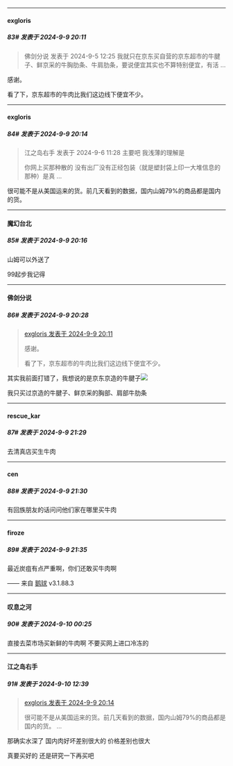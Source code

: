 ﻿
*****

####  exgloris  
##### 83#       发表于 2024-9-9 20:11

<blockquote>佛剑分说 发表于 2024-9-5 12:25
我就只在京东买自营的京东超市的牛腱子、鲜京采的牛胸肋条、牛肩肋条，要说便宜其实也不算特别便宜，有活 ...</blockquote>
感谢。

看了下，京东超市的牛肉比我们这边线下便宜不少。


*****

####  exgloris  
##### 84#       发表于 2024-9-9 20:14

<blockquote>江之岛右手 发表于 2024-9-6 11:28
主要吧 我浅薄的理解是 

你网上买那种散的 没有出厂没有正经包装（就是塑封袋上印一大堆信息的那种）是真 ...</blockquote>
很可能不是从美国运来的货。前几天看到的数据，国内山姆79%的商品都是国内的货。

*****

####  魔幻台北  
##### 85#       发表于 2024-9-9 20:16

山姆可以外送了

99起步我记得


*****

####  佛剑分说  
##### 86#       发表于 2024-9-9 20:28

<blockquote><a href="httphttps://bbs.saraba1st.com/2b/forum.php?mod=redirect&amp;goto=findpost&amp;pid=66157667&amp;ptid=2197917" target="_blank">exgloris 发表于 2024-9-9 20:11</a>

感谢。

看了下，京东超市的牛肉比我们这边线下便宜不少。</blockquote>
其实我前面打错了，我想说的是京东京造的牛腱子<img src="https://static.saraba1st.com/image/smiley/face2017/068.png" referrerpolicy="no-referrer">

我只买过京造的牛腱子、鲜京采的胸部、肩部牛肋条


*****

####  rescue_kar  
##### 87#       发表于 2024-9-9 21:29

去清真店买生牛肉

*****

####  cen  
##### 88#       发表于 2024-9-9 21:30

有回族朋友的话问问他们家在哪里买牛肉


*****

####  firoze  
##### 89#       发表于 2024-9-9 21:35

最近炭疽有点严重啊，你们还敢买牛肉啊

—— 来自 [鹅球](https://www.pgyer.com/GcUxKd4w) v3.1.88.3


*****

####  叹息之河  
##### 90#       发表于 2024-9-10 00:25

直接去菜市场买新鲜的牛肉啊 不要买网上进口冷冻的


*****

####  江之岛右手  
##### 91#       发表于 2024-9-10 12:39

<blockquote><a href="httphttps://bbs.saraba1st.com/2b/forum.php?mod=redirect&amp;goto=findpost&amp;pid=66157698&amp;ptid=2197917" target="_blank">exgloris 发表于 2024-9-9 20:14</a>

很可能不是从美国运来的货。前几天看到的数据，国内山姆79%的商品都是国内的货。 ...</blockquote>
那确实水深了 国内肉好坏差别很大的 价格差别也很大

真要买好的 还是研究一下再买吧

